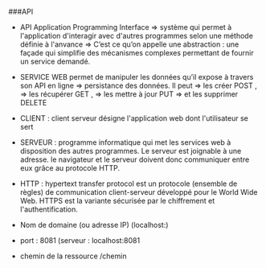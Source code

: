 ###API
- API Application Programming Interface => système qui permet à l'application d'interagir avec d'autres programmes selon une méthode définie à l'anvance
=> C’est ce qu’on appelle une abstraction : une façade qui simplifie des mécanismes complexes permettant de fournir un service demandé.

- SERVICE WEB permet de manipuler les données qu’il expose à travers son API en ligne => persistance des données. Il peut
=> les créer POST ,
=> les récupérer GET ,
=> les mettre à jour PUT
=> et les supprimer DELETE
 
- CLIENT : client serveur désigne l'application web dont l'utilisateur se sert

- SERVEUR : programme informatique qui met les services web à disposition des autres programmes. Le serveur est joignable à une adresse. le navigateur et le serveur doivent donc communiquer entre eux grâce au protocole HTTP.

-  HTTP : hypertext transfer protocol est un protocole (ensemble de règles) de communication client-serveur développé pour le World Wide Web. HTTPS est la variante sécurisée par le chiffrement et l'authentification.
-  Nom de domaine (ou adresse IP) (localhost:)
-  port : 8081 (serveur : localhost:8081
-  chemin de la ressource /chemin
